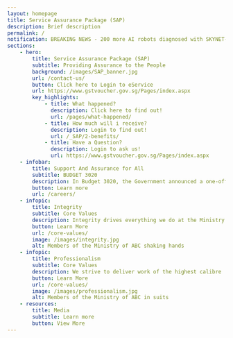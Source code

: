 ```yaml
---
layout: homepage
title: Service Assurance Package (SAP)
description: Brief description
permalink: /
notification: BREAKING NEWS - 200 more AI robots diagnosed with SKYNET-3020 as new cases in Singapore edged up to 52,000
sections:
    - hero:
        title: Service Assurance Package (SAP)
        subtitle: Providing Assurance to the People
        background: /images/SAP_banner.jpg
        url: /contact-us/
        button: Click here to Login to eService
        url: https://www.gstvoucher.gov.sg/Pages/index.aspx
        key_highlights:
            - title: What happened?
              description: Click here to find out!
              url: /pages/what-happened/
            - title: How much will i receive?
              description: Login to find out!
              url: /_SAP/2-benefits/
            - title: Have a Question?
              description: Login to ask us!
              url: https://www.gstvoucher.gov.sg/Pages/index.aspx
    - infobar:
        title: Support And Assurance for All
        subtitle: BUDGET 3020
        description: In Budget 3020, the Government announced a one-off Service Assurance Package (SAP) payment for all eligible citizens. This measures are part of the nation’s effort to help all Singaporeans with their household expenses during this period of uncertainty. Most adult Singaporeans will benefit, with more help given to the less well-off.
        button: Learn more
        url: /careers/
    - infopic:
        title: Integrity
        subtitle: Core Values
        description: Integrity drives everything we do at the Ministry of ABC
        button: Learn More
        url: /core-values/
        image: /images/integrity.jpg
        alt: Members of the Ministry of ABC shaking hands
    - infopic:
        title: Professionalism
        subtitle: Core Values
        description: We strive to deliver work of the highest calibre
        button: Learn More
        url: /core-values/
        image: /images/professionalism.jpg
        alt: Members of the Ministry of ABC in suits
    - resources:
        title: Media
        subtitle: Learn more
        button: View More
---
```

